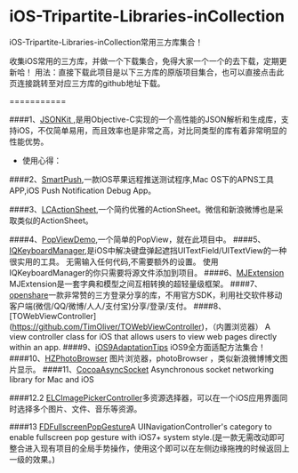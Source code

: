 # iOS-Tripartite-Libraries-inCollection
iOS-Tripartite-Libraries-inCollection常用三方库集合！

收集iOS常用的三方库，并做一个下载集合，免得大家一个一个的去下载，定期更新哈！
用法：直接下载此项目是以下三方库的原版项目集合，也可以直接点击此页连接跳转至对应三方库的github地址下载。

===========

####1、[JSONKit ](https://github.com/johnezang/JSONKit),是用Objective-C实现的一个高性能的JSON解析和生成库，支持iOS，不仅简单易用，而且效率也是非常之高，对比同类型的库有着非常明显的性能优势。
* 使用心得：

####2、[SmartPush](https://github.com/shaojiankui/SmartPush),一款IOS苹果远程推送测试程序,Mac OS下的APNS工具APP,iOS Push Notification Debug App。

####3、[LCActionSheet](https://github.com/LeoiOS/LCActionSheet),一个简约优雅的ActionSheet。微信和新浪微博也是采取类似的ActionSheet。

####4、[PopViewDemo](),一个简单的PopView，就在此项目中。
####5、[IQKeyboardManager](https://github.com/hackiftekhar/IQKeyboardManager),是iOS中解决键盘弹起遮挡UITextField/UITextView的一种很实用的工具。 无需输入任何代码,不需要额外的设置。 使用IQKeyboardManager的你只需要将源文件添加到项目。
####6、[MJExtension](https://github.com/CoderMJLee/MJExtension) MJExtension是一套字典和模型之间互相转换的超轻量级框架。
####7、[openshare](https://github.com/100apps/openshare)一款非常赞的三方登录分享的库，不用官方SDK，利用社交软件移动客户端(微信/QQ/微博/人人/支付宝)分享/登录/支付。
####8、[TOWebViewController] (https://github.com/TimOliver/TOWebViewController)，（内置浏览器） A view controller class for iOS that allows users to view web pages directly within an app.
####9、[iOS9AdaptationTips](https://github.com/ChenYilong/iOS9AdaptationTips) iOS9全方面适配方法集合！
####10、[HZPhotoBrowser](https://github.com/chennyhuang/HZPhotoBrowser)  图片浏览器，photoBrowser ，类似新浪微博博文图片显示。
####11、[CocoaAsyncSocket](https://github.com/robbiehanson/CocoaAsyncSocket) Asynchronous socket networking library for Mac and iOS

####12.2 [ELCImagePickerController](https://github.com/B-Sides/ELCImagePickerController)多资源选择器，可以在一个iOS应用界面同时选择多个图片、文件、音乐等资源。

####13 [FDFullscreenPopGesture](https://github.com/forkingdog/FDFullscreenPopGesture)A UINavigationController's category to enable fullscreen pop gesture with iOS7+ system style.(是一款无需改动即可整合进入现有项目的全局手势操作，使用这个即可以在左侧边缘拖拽的时候返回上一级的效果。)
